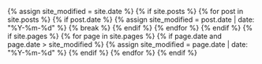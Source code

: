{% assign site_modified = site.date %}
{% if site.posts %}
    {% for post in site.posts %}
        {% if post.date %}
            {% assign site_modified = post.date | date: "%Y-%m-%d" %}
            {% break %}
        {% endif %}
    {% endfor %}
{% endif %}
{% if site.pages %}
    {% for page in site.pages %}
        {% if page.date and page.date > site_modified %}
            {% assign site_modified = page.date | date: "%Y-%m-%d" %}
        {% endif %}
    {% endfor %}
{% endif %}
<script type="application/ld+json">
    {
        "@context": "http://schema.org",
        "@type": "WebSite",
        {% if site.name %}"name": "{{ site.name }}",{% endif %}
        {% if site.description %}"description": "{{ site.description }}",{% endif %}
        {% if site.url %}"url": "{{ site.url }}{{ site.baseurl }}",{% endif %}
        {% if site.author %}"author": 
            {
                "@type": "Person",
                "name": "{{ site.author }}"
            },{% endif %}
        {% if site.date %}"dateCreated": "{{ site.date }}",{% endif %}
        "dateModified": "{{ site_modified }}"
    }
</script>
